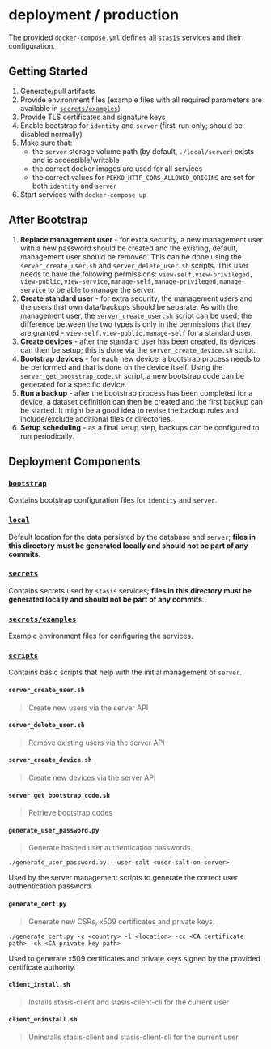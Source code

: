 # deployment / production

The provided `docker-compose.yml` defines all `stasis` services and their configuration.

## Getting Started

1) Generate/pull artifacts
2) Provide environment files (example files with all required parameters are available in [`secrets/examples`](./secrets/examples))
3) Provide TLS certificates and signature keys
4) Enable bootstrap for `identity` and `server` (first-run only; should be disabled normally)
5) Make sure that:
   * the `server` storage volume path (by default, `./local/server`) exists and is accessible/writable
   * the correct docker images are used for all services
   * the correct values for `PEKKO_HTTP_CORS_ALLOWED_ORIGINS` are set for both `identity` and `server`
6) Start services with `docker-compose up`

## After Bootstrap

1) **Replace management user** - for extra security, a new management user with a new password should be created and
the existing, default, management user should be removed. This can be done using the `server_create_user.sh` and
`server_delete_user.sh` scripts. This user needs to have the following permissions:
`view-self,view-privileged, view-public,view-service,manage-self,manage-privileged,manage-service` to be able to
manage the server.
2) **Create standard user** - for extra security, the management users and the users that own data/backups should be
separate. As with the management user, the `server_create_user.sh` script can be used; the difference between the
two types is only in the permissions that they are granted - `view-self,view-public,manage-self` for a standard user.
3) **Create devices** - after the standard user has been created, its devices can then be setup; this is done via the
`server_create_device.sh` script.
4) **Bootstrap devices** - for each new device, a bootstrap process needs to be performed and that is done on the
device itself. Using the `server_get_bootstrap_code.sh` script, a new bootstrap code can be generated for a specific device.
5) **Run a backup** - after the bootstrap process has been completed for a device, a dataset definition can then be
created and the first backup can be started. It might be a good idea to revise the backup rules and include/exclude
additional files or directories.
6) **Setup scheduling** - as a final setup step, backups can be configured to run periodically.

## Deployment Components

### [`bootstrap`](./bootstrap)

Contains bootstrap configuration files for `identity` and `server`.

### [`local`](./local)

Default location for the data persisted by the database and `server`; **files in this directory must be generated
locally and should not be part of any commits**.

### [`secrets`](./secrets)

Contains secrets used by `stasis` services; **files in this directory must be generated
locally and should not be part of any commits**.

### [`secrets/examples`](./secrets/examples)

Example environment files for configuring the services.

### [`scripts`](./scripts)

Contains basic scripts that help with the initial management of `server`.

#### `server_create_user.sh`

> Create new users via the server API

#### `server_delete_user.sh`

> Remove existing users via the server API

#### `server_create_device.sh`

> Create new devices via the server API

#### `server_get_bootstrap_code.sh`

> Retrieve bootstrap codes

#### `generate_user_password.py`

> Generate hashed user authentication passwords.

```
./generate_user_password.py --user-salt <user-salt-on-server>
```

Used by the server management scripts to generate the correct user authentication password.

#### `generate_cert.py`

> Generate new CSRs, x509 certificates and private keys.

```
./generate_cert.py -c <country> -l <location> -cc <CA certificate path> -ck <CA private key path>
```

Used to generate x509 certificates and private keys signed by the provided certificate authority.

#### `client_install.sh`

> Installs stasis-client and stasis-client-cli for the current user

#### `client_uninstall.sh`

> Uninstalls stasis-client and stasis-client-cli for the current user
